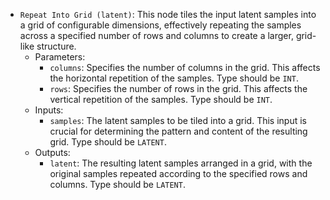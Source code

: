 - `Repeat Into Grid (latent)`: This node tiles the input latent samples into a grid of configurable dimensions, effectively repeating the samples across a specified number of rows and columns to create a larger, grid-like structure.
    - Parameters:
        - `columns`: Specifies the number of columns in the grid. This affects the horizontal repetition of the samples. Type should be `INT`.
        - `rows`: Specifies the number of rows in the grid. This affects the vertical repetition of the samples. Type should be `INT`.
    - Inputs:
        - `samples`: The latent samples to be tiled into a grid. This input is crucial for determining the pattern and content of the resulting grid. Type should be `LATENT`.
    - Outputs:
        - `latent`: The resulting latent samples arranged in a grid, with the original samples repeated according to the specified rows and columns. Type should be `LATENT`.
